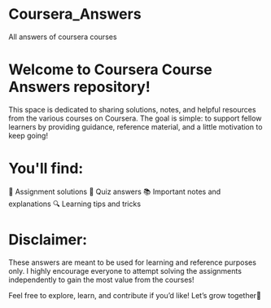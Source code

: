 # Coursera_Answers
All answers of coursera courses

# Welcome to Coursera Course Answers repository!

This space is dedicated to sharing solutions, notes, and helpful resources from the various courses on Coursera.
The goal is simple: to support fellow learners by providing guidance, reference material, and a little motivation to keep going!

# You'll find:

📝 Assignment solutions
📄 Quiz answers
📚 Important notes and explanations
🔍 Learning tips and tricks

# Disclaimer: 
These answers are meant to be used for learning and reference purposes only. I highly encourage everyone to attempt solving the assignments independently to gain the most value from the courses!

Feel free to explore, learn, and contribute if you’d like!
Let’s grow together🌱

